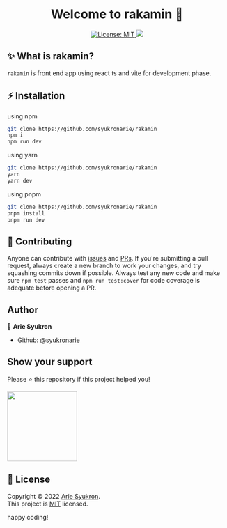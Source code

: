 
<h1 align="center">Welcome to rakamin 👋</h1>
<p align="center">
  <a href="https://github.com/syukronarie/rakamin/blob/main/LICENSE">
    <img alt="License: MIT" src="https://img.shields.io/badge/license-MIT-yellow.svg" target="_blank" />
  </a>
  <a href="https://codecov.io/gh/syukronarie/rakamin">
    <img src="https://codecov.io/gh/syukronarie/rakamin/branch/main/graph/badge.svg" />
  </a>
</p>

## ✨ What is rakamin?
`rakamin` is front end app using react ts and vite for development phase.


## ⚡️ Installation

using npm

```zsh
git clone https://github.com/syukronarie/rakamin
npm i
npm run dev
```

using yarn

```zsh
git clone https://github.com/syukronarie/rakamin
yarn
yarn dev
```

using pnpm

```zsh
git clone https://github.com/syukronarie/rakamin
pnpm install
pnpm run dev
```

## 🤝 Contributing

Anyone can contribute with [issues](https://github.com/syukronarie/rakamin/issues) and [PRs](https://github.com/syukronarie/rakamin/pulls). If you're submitting a pull request, always create a new branch to work your changes, and try squashing commits down if possible. Always test any new code and make sure `npm test` passes and `npm run test:cover` for code coverage is adequate before opening a PR.

## Author

👤 **Arie Syukron**

- Github: [@syukronarie](https://github.com/syukronarie)

## Show your support

Please ⭐️ this repository if this project helped you!

<a href="https://www.patreon.com/syukronarie">
  <img src="https://c5.patreon.com/external/logo/become_a_patron_button@2x.png" width="160">
</a>

## 📝 License

Copyright © 2022 [Arie Syukron](https://github.com/syukronarie).<br />
This project is [MIT](https://github.com/syukronarie/rakamin/blob/main/LICENSE) licensed.

happy coding!
